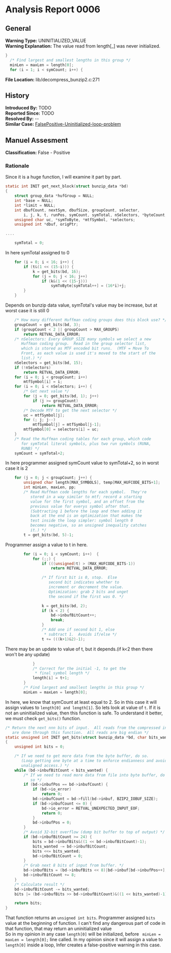 # Analysis Report 0006 #

## General ##
**Warning Type:** UNINITIALIZED_VALUE  
**Warning Explanation:** The value read from length[_] was never initialized.   
```C 
}
  /* Find largest and smallest lengths in this group */
  minLen = maxLen = length[0];
  for (i = 1; i < symCount; i++) {
```
**File Location:** lib/decompress_bunzip2.c:271  
## History ##
**Introduced By:** TODO  
**Reported Since:** TODO  
**Resolved By:** --  
**Similar Case:** [FalsePositive-Uninitialized-loop-problem](https://github.com/OzanAlpay/linux-kernel-analysis/tree/infer-documentation/infer/MockCodes/infer-uninitialized-with-loop)  
## Manuel Assesment ##
**Classification:** False - Positive  
### Rationale ###
Since it is a huge function, I will examine it part by part.
```C
static int INIT get_next_block(struct bunzip_data *bd)
{
	struct group_data *hufGroup = NULL;
	int *base = NULL;
	int *limit = NULL;
	int dbufCount, nextSym, dbufSize, groupCount, selector,
		i, j, k, t, runPos, symCount, symTotal, nSelectors, *byteCount;
	unsigned char uc, *symToByte, *mtfSymbol, *selectors;
	unsigned int *dbuf, origPtr;

....

	symTotal = 0;
```
In here  symTotal assigned to 0  
```C
	for (i = 0; i < 16; i++) {
		if (t&(1 << (15-i))) {
			k = get_bits(bd, 16);
			for (j = 0; j < 16; j++)
				if (k&(1 << (15-j)))
					symToByte[symTotal++] = (16*i)+j;
		}
	}
```
Depends on bunzip data value, symTotal's value may be increase, but at worst case it is still 0  
```C
	/* How many different Huffman coding groups does this block use? */
	groupCount = get_bits(bd, 3);
	if (groupCount < 2 || groupCount > MAX_GROUPS)
		return RETVAL_DATA_ERROR;
	/* nSelectors: Every GROUP_SIZE many symbols we select a new
	   Huffman coding group.  Read in the group selector list,
	   which is stored as MTF encoded bit runs.  (MTF = Move To
	   Front, as each value is used it's moved to the start of the
	   list.) */
	nSelectors = get_bits(bd, 15);
	if (!nSelectors)
		return RETVAL_DATA_ERROR;
	for (i = 0; i < groupCount; i++)
		mtfSymbol[i] = i;
	for (i = 0; i < nSelectors; i++) {
		/* Get next value */
		for (j = 0; get_bits(bd, 1); j++)
			if (j >= groupCount)
				return RETVAL_DATA_ERROR;
		/* Decode MTF to get the next selector */
		uc = mtfSymbol[j];
		for (; j; j--)
			mtfSymbol[j] = mtfSymbol[j-1];
		mtfSymbol[0] = selectors[i] = uc;
	}
	/* Read the Huffman coding tables for each group, which code
	   for symTotal literal symbols, plus two run symbols (RUNA,
	   RUNB) */
	symCount = symTotal+2;
```
In here programmer assigned symCount value to symTotal+2, so in worst case it is 2  
```C
	for (j = 0; j < groupCount; j++) {
		unsigned char length[MAX_SYMBOLS], temp[MAX_HUFCODE_BITS+1];
		int	minLen,	maxLen, pp;
		/* Read Huffman code lengths for each symbol.  They're
		   stored in a way similar to mtf; record a starting
		   value for the first symbol, and an offset from the
		   previous value for everys symbol after that.
		   (Subtracting 1 before the loop and then adding it
		   back at the end is an optimization that makes the
		   test inside the loop simpler: symbol length 0
		   becomes negative, so an unsigned inequality catches
		   it.) */
		t = get_bits(bd, 5)-1;
```
Programmer assign a value to t in here.
```C
		for (i = 0; i < symCount; i++)  {
			for (;;) {
				if (((unsigned)t) > (MAX_HUFCODE_BITS-1))
					return RETVAL_DATA_ERROR;

				/* If first bit is 0, stop.  Else
				   second bit indicates whether to
				   increment or decrement the value.
				   Optimization: grab 2 bits and unget
				   the second if the first was 0. */

				k = get_bits(bd, 2);
				if (k < 2) {
					bd->inbufBitCount++;
					break;
				}
				/* Add one if second bit 1, else
				 * subtract 1.  Avoids if/else */
				t += (((k+1)&2)-1);
```
There may be an update to value of t, but it depends.(if k<2 then there won't be any update)
```C
			}
			/* Correct for the initial -1, to get the
			 * final symbol length */
			length[i] = t+1;
		}
		/* Find largest and smallest lengths in this group */
		minLen = maxLen = length[0];
```
In here, we know that symCount at least equal to 2. So in this case it will assign values to ```length[0] and length[1]```. So lets look at value of  ```t```. If it is not an uninitialized value, then this function is safe. To understand it better, we must check ```get_bits()``` function.
```C
/* Return the next nnn bits of input.  All reads from the compressed input
   are done through this function.  All reads are big endian */
static unsigned int INIT get_bits(struct bunzip_data *bd, char bits_wanted)
{
	unsigned int bits = 0;

	/* If we need to get more data from the byte buffer, do so.
	   (Loop getting one byte at a time to enforce endianness and avoid
	   unaligned access.) */
	while (bd->inbufBitCount < bits_wanted) {
		/* If we need to read more data from file into byte buffer, do
		   so */
		if (bd->inbufPos == bd->inbufCount) {
			if (bd->io_error)
				return 0;
			bd->inbufCount = bd->fill(bd->inbuf, BZIP2_IOBUF_SIZE);
			if (bd->inbufCount <= 0) {
				bd->io_error = RETVAL_UNEXPECTED_INPUT_EOF;
				return 0;
			}
			bd->inbufPos = 0;
		}
		/* Avoid 32-bit overflow (dump bit buffer to top of output) */
		if (bd->inbufBitCount >= 24) {
			bits = bd->inbufBits&((1 << bd->inbufBitCount)-1);
			bits_wanted -= bd->inbufBitCount;
			bits <<= bits_wanted;
			bd->inbufBitCount = 0;
		}
		/* Grab next 8 bits of input from buffer. */
		bd->inbufBits = (bd->inbufBits << 8)|bd->inbuf[bd->inbufPos++];
		bd->inbufBitCount += 8;
	}
	/* Calculate result */
	bd->inbufBitCount -= bits_wanted;
	bits |= (bd->inbufBits >> bd->inbufBitCount)&((1 << bits_wanted)-1);

	return bits;
}
```
That function returns an ```unsigned int bits```. Programmer assigned ```bits``` value at the beginning of function. I can't find any dangerous part of code in that function, that may return an uninitialized value  
So in my opinion in any case ```length[0]``` will be initialized, before ``` minLen = maxLen = length[0];``` line called. In my opinion since it will assign a value to ```length[0]``` inside a loop, Infer creates a false-positive warning in this case.


